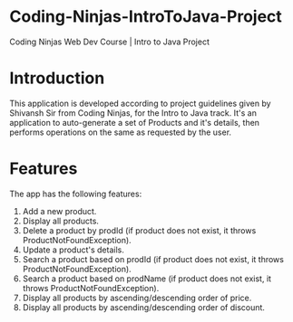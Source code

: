 # Coding-Ninjas-IntroToJava-Project
Coding Ninjas Web Dev Course | Intro to Java Project

# Introduction
This application is developed according to project guidelines given by Shivansh Sir from Coding Ninjas, for the Intro to Java track. 
It's an application to auto-generate a set of Products and it's details, then performs operations on the same as requested by the user.

# Features
The app has the following features:
1. Add a new product.
2. Display all products.
3. Delete a product by prodId (if product does not exist, it throws ProductNotFoundException).
4. Update a product's details.
5. Search a product based on prodId (if product does not exist, it throws ProductNotFoundException).
6. Search a product based on prodName (if product does not exist, it throws ProductNotFoundException).
7. Display all products by ascending/descending order of price.
8. Display all products by ascending/descending order of discount.
